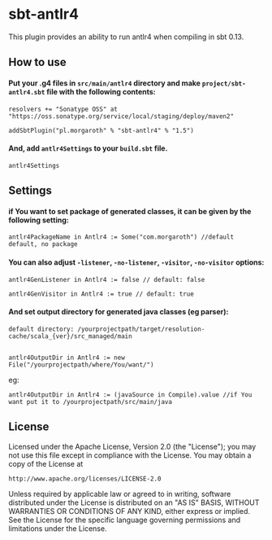 # sbt-antlr4

This plugin provides an ability to run antlr4 when compiling in sbt 0.13.

## How to use

#### Put your .g4 files in `src/main/antlr4` directory and make `project/sbt-antlr4.sbt` file with the following contents:

    resolvers += "Sonatype OSS" at "https://oss.sonatype.org/service/local/staging/deploy/maven2"

    addSbtPlugin("pl.morgaroth" % "sbt-antlr4" % "1.5")

#### And, add `antlr4Settings` to your `build.sbt` file.

    antlr4Settings

## Settings

#### if You want to set package of generated classes, it can be given by the following setting:

    antlr4PackageName in Antlr4 := Some("com.morgaroth") //default default, no package

#### You can also adjust `-listener`, `-no-listener`, `-visitor`, `-no-visitor` options:

    antlr4GenListener in Antlr4 := false // default: false

    antlr4GenVisitor in Antlr4 := true // default: true
    
#### And set output directory for generated java classes (eg parser):


    default directory: /yourprojectpath/target/resolution-cache/scala_{ver}/src_managed/main


    antlr4OutputDir in Antlr4 := new File("/yourprojectpath/where/You/want/")

eg:

    antlr4OutputDir in Antlr4 := (javaSource in Compile).value //if You want put it to /yourprojectpath/src/main/java



 
## License

Licensed under the Apache License, Version 2.0 (the "License");
you may not use this file except in compliance with the License.
You may obtain a copy of the License at

    http://www.apache.org/licenses/LICENSE-2.0

Unless required by applicable law or agreed to in writing, software
distributed under the License is distributed on an "AS IS" BASIS,
WITHOUT WARRANTIES OR CONDITIONS OF ANY KIND, either express or implied.
See the License for the specific language governing permissions and
limitations under the License.
